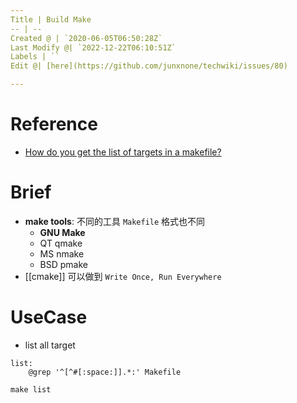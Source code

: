 ```yaml
---
Title | Build Make
-- | --
Created @ | `2020-06-05T06:50:28Z`
Last Modify @| `2022-12-22T06:10:51Z`
Labels | ``
Edit @| [here](https://github.com/junxnone/techwiki/issues/80)

---
```

# Reference
- [How do you get the list of targets in a makefile?](https://stackoverflow.com/questions/4219255/how-do-you-get-the-list-of-targets-in-a-makefile)

# Brief
- **make tools**: 不同的工具 `Makefile` 格式也不同
  - **GNU Make**
  - QT qmake
  - MS nmake
  - BSD pmake
- [[cmake]] 可以做到 `Write Once, Run Everywhere`





# UseCase

- list all target

```
list:
    @grep '^[^#[:space:]].*:' Makefile
```
```
make list
```

